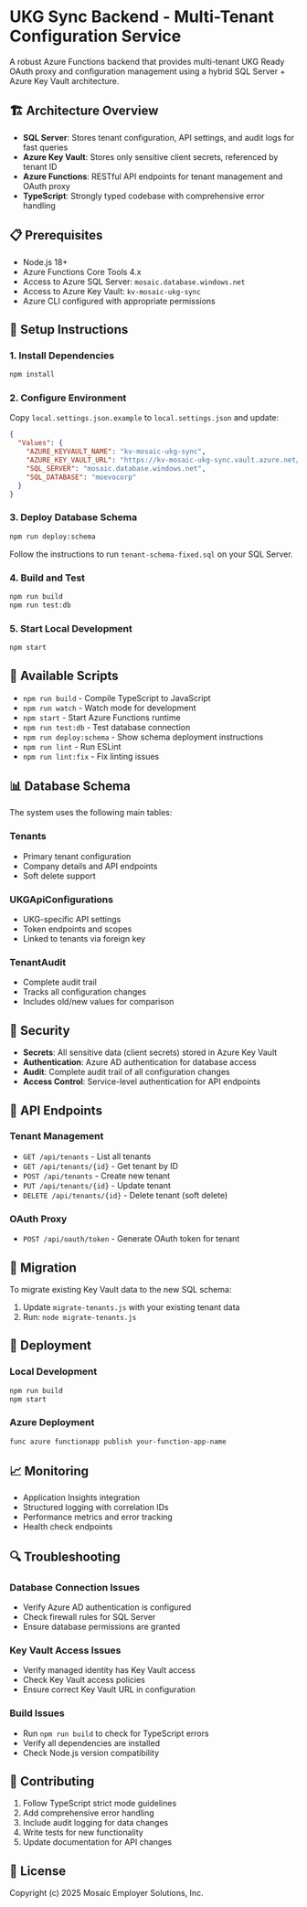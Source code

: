 # UKG Sync Backend - Multi-Tenant Configuration Service

A robust Azure Functions backend that provides multi-tenant UKG Ready OAuth proxy and configuration management using a hybrid SQL Server + Azure Key Vault architecture.

## 🏗️ Architecture Overview

- **SQL Server**: Stores tenant configuration, API settings, and audit logs for fast queries
- **Azure Key Vault**: Stores only sensitive client secrets, referenced by tenant ID
- **Azure Functions**: RESTful API endpoints for tenant management and OAuth proxy
- **TypeScript**: Strongly typed codebase with comprehensive error handling

## 📋 Prerequisites

- Node.js 18+ 
- Azure Functions Core Tools 4.x
- Access to Azure SQL Server: `mosaic.database.windows.net`
- Access to Azure Key Vault: `kv-mosaic-ukg-sync`
- Azure CLI configured with appropriate permissions

## 🚀 Setup Instructions

### 1. Install Dependencies
```bash
npm install
```

### 2. Configure Environment
Copy `local.settings.json.example` to `local.settings.json` and update:
```json
{
  "Values": {
    "AZURE_KEYVAULT_NAME": "kv-mosaic-ukg-sync",
    "AZURE_KEY_VAULT_URL": "https://kv-mosaic-ukg-sync.vault.azure.net/",
    "SQL_SERVER": "mosaic.database.windows.net",
    "SQL_DATABASE": "moevocorp"
  }
}
```

### 3. Deploy Database Schema
```bash
npm run deploy:schema
```
Follow the instructions to run `tenant-schema-fixed.sql` on your SQL Server.

### 4. Build and Test
```bash
npm run build
npm run test:db
```

### 5. Start Local Development
```bash
npm start
```

## 🔧 Available Scripts

- `npm run build` - Compile TypeScript to JavaScript
- `npm run watch` - Watch mode for development
- `npm start` - Start Azure Functions runtime
- `npm run test:db` - Test database connection
- `npm run deploy:schema` - Show schema deployment instructions
- `npm run lint` - Run ESLint
- `npm run lint:fix` - Fix linting issues

## 📊 Database Schema

The system uses the following main tables:

### Tenants
- Primary tenant configuration
- Company details and API endpoints
- Soft delete support

### UKGApiConfigurations  
- UKG-specific API settings
- Token endpoints and scopes
- Linked to tenants via foreign key

### TenantAudit
- Complete audit trail
- Tracks all configuration changes
- Includes old/new values for comparison

## 🔐 Security

- **Secrets**: All sensitive data (client secrets) stored in Azure Key Vault
- **Authentication**: Azure AD authentication for database access
- **Audit**: Complete audit trail of all configuration changes
- **Access Control**: Service-level authentication for API endpoints

## 📡 API Endpoints

### Tenant Management
- `GET /api/tenants` - List all tenants
- `GET /api/tenants/{id}` - Get tenant by ID
- `POST /api/tenants` - Create new tenant
- `PUT /api/tenants/{id}` - Update tenant
- `DELETE /api/tenants/{id}` - Delete tenant (soft delete)

### OAuth Proxy
- `POST /api/oauth/token` - Generate OAuth token for tenant

## 🔄 Migration

To migrate existing Key Vault data to the new SQL schema:

1. Update `migrate-tenants.js` with your existing tenant data
2. Run: `node migrate-tenants.js`

## 🚦 Deployment

### Local Development
```bash
npm run build
npm start
```

### Azure Deployment
```bash
func azure functionapp publish your-function-app-name
```

## 📈 Monitoring

- Application Insights integration
- Structured logging with correlation IDs
- Performance metrics and error tracking
- Health check endpoints

## 🔍 Troubleshooting

### Database Connection Issues
- Verify Azure AD authentication is configured
- Check firewall rules for SQL Server
- Ensure database permissions are granted

### Key Vault Access Issues
- Verify managed identity has Key Vault access
- Check Key Vault access policies
- Ensure correct Key Vault URL in configuration

### Build Issues
- Run `npm run build` to check for TypeScript errors
- Verify all dependencies are installed
- Check Node.js version compatibility

## 🤝 Contributing

1. Follow TypeScript strict mode guidelines
2. Add comprehensive error handling
3. Include audit logging for data changes
4. Write tests for new functionality
5. Update documentation for API changes

## 📄 License

Copyright (c) 2025 Mosaic Employer Solutions, Inc.
